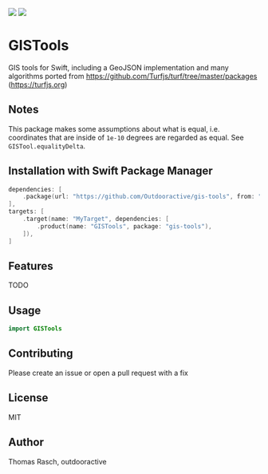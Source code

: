 [![](https://img.shields.io/endpoint?url=https%3A%2F%2Fswiftpackageindex.com%2Fapi%2Fpackages%2FOutdooractive%2Fgis-tools%2Fbadge%3Ftype%3Dswift-versions)](https://swiftpackageindex.com/Outdooractive/gis-tools)
[![](https://img.shields.io/endpoint?url=https%3A%2F%2Fswiftpackageindex.com%2Fapi%2Fpackages%2FOutdooractive%2Fgis-tools%2Fbadge%3Ftype%3Dplatforms)](https://swiftpackageindex.com/Outdooractive/gis-tools)

# GISTools

GIS tools for Swift, including a GeoJSON implementation and many algorithms ported from https://github.com/Turfjs/turf/tree/master/packages (https://turfjs.org)

## Notes

This package makes some assumptions about what is equal, i.e. coordinates that are inside of `1e-10` degrees are regarded as equal. See `GISTool.equalityDelta`.

## Installation with Swift Package Manager

```swift
dependencies: [
    .package(url: "https://github.com/Outdooractive/gis-tools", from: "0.3.4"),
],
targets: [
    .target(name: "MyTarget", dependencies: [
        .product(name: "GISTools", package: "gis-tools"),
    ]),
]
```

## Features

TODO

## Usage

```swift
import GISTools
```

## Contributing

Please create an issue or open a pull request with a fix

## License

MIT

## Author

Thomas Rasch, outdooractive
